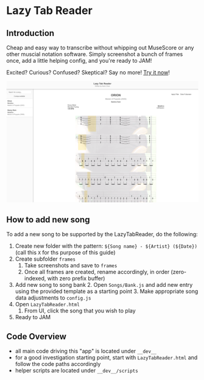 # Lazy Tab Reader

## Introduction

Cheap and easy way to transcribe without whipping out MuseScore or any other muscial notation software. Simply screenshot
a bunch of frames once, add a little helping config, and you're ready to JAM!

Excited? Curious? Confused? Skeptical? Say no more! [Try it now](http://htmlpreview.github.io/?https://github.com/k39chen/LazyTabReader/blob/master/index.html)!

![alt='promo.png'](promo.png)

## How to add new song

To add a new song to be supported by the LazyTabReader, do the following:

1. Create new folder with the pattern: `${Song name} - ${Artist} (${Date})` (call this `X` for ths purpose of this guide)
2. Create subfolder `frames`
    1. Take screenshots and save to `frames`
    2. Once all frames are created, rename accordingly, in order (zero-indexed, with zero prefix buffer)
4. Add new song to song bank
    2. Open `Songs/Bank.js` and add new entry using the provided template as a starting point
    3. Make appropriate song data adjustments to `config.js`
5. Open `LazyTabReader.html`
    1. From UI, click the song that you wish to play
6. Ready to JAM

## Code Overview

- all main code driving this "app" is located under `__dev__`
- for a good investigation starting point, start with `LazyTabReader.html` and follow the code paths accordingly
- helper scripts are located under `__dev__/scripts`
